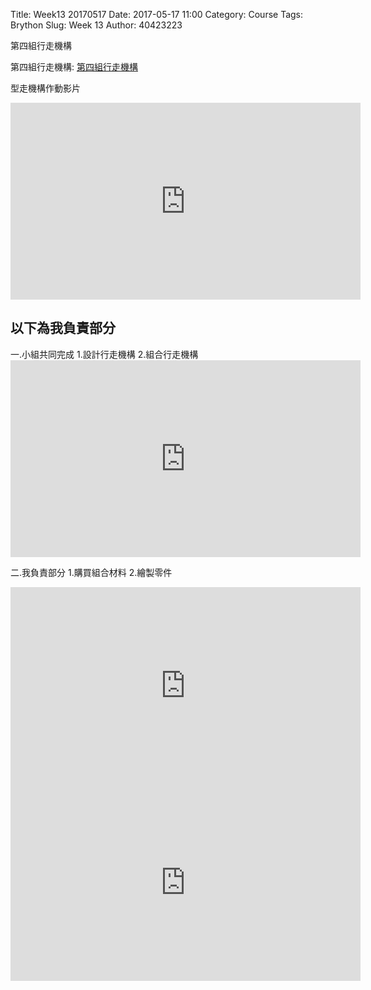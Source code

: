Title: Week13 20170517 
Date: 2017-05-17 11:00
Category: Course
Tags: Brython
Slug: Week 13
Author: 40423223


第四組行走機構

<!-- PELICAN_END_SUMMARY -->

<p>第四組行走機構: <a href="https://cad.onshape.com/documents/22983a081500fe849778c5bf/w/e995a739d17fc17c8aadca37/e/4c547c1146ee056afb594f42">第四組行走機構</a></p>

型走機構作動影片

<iframe width="560" height="315" src="https://www.youtube.com/embed/sg_zzzOOMuk" frameborder="0" allowfullscreen></iframe>

<h2>以下為我負責部分</h2>
一.小組共同完成
1.設計行走機構
2.組合行走機構

<iframe width="560" height="315" src="https://www.youtube.com/embed/puQdOFzjImM" frameborder="0" allowfullscreen></iframe>

二.我負責部分
1.購買組合材料
2.繪製零件

<iframe width="560" height="315" src="https://www.youtube.com/embed/9XBgsWozXWA" frameborder="0" allowfullscreen></iframe>

<iframe width="560" height="315" src="https://www.youtube.com/embed/h87KcQzMi-E" frameborder="0" allowfullscreen></iframe>
